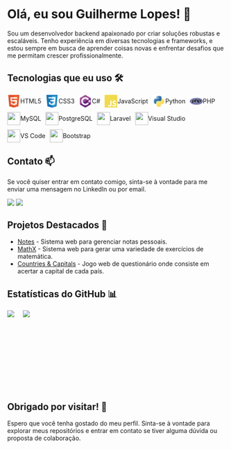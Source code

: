 # Olá, eu sou Guilherme Lopes! 👋

Sou um desenvolvedor backend apaixonado por criar soluções robustas e escaláveis. Tenho experiência em diversas tecnologias e frameworks, e estou sempre em busca de aprender coisas novas e enfrentar desafios que me permitam crescer profissionalmente.

## Tecnologias que eu uso 🛠️

<div style="display: flex; align-items: center; flex-wrap: wrap; gap: 10px;">
  <div style="display: flex; align-items: center;">
    <img height="30" width="30" src="https://raw.githubusercontent.com/devicons/devicon/master/icons/html5/html5-original.svg">
    <span>HTML5</span>
  </div>
  <div style="display: flex; align-items: center;">
    <img height="30" width="30" src="https://raw.githubusercontent.com/devicons/devicon/master/icons/css3/css3-original.svg">
    <span>CSS3</span>
  </div>
  <div style="display: flex; align-items: center;">
    <img height="30" width="30" src="https://raw.githubusercontent.com/devicons/devicon/master/icons/csharp/csharp-original.svg">
    <span>C#</span>
  </div>
  <div style="display: flex; align-items: center;">
    <img height="30" width="30" src="https://raw.githubusercontent.com/devicons/devicon/master/icons/javascript/javascript-plain.svg">
    <span>JavaScript</span>
  </div>
  <div style="display: flex; align-items: center;">
    <img height="30" width="30" src="https://raw.githubusercontent.com/devicons/devicon/master/icons/python/python-original.svg">
    <span>Python</span>
  </div>
  <div style="display: flex; align-items: center;">
    <img height="30" width="30" src="https://raw.githubusercontent.com/devicons/devicon/master/icons/php/php-original.svg">
    <span>PHP</span>
  </div>
  <div style="display: flex; align-items: center;">
    <img height="30" width="30" src="https://cdn.jsdelivr.net/gh/devicons/devicon/icons/mysql/mysql-original-wordmark.svg">
    <span>MySQL</span>
  </div>
  <div style="display: flex; align-items: center;">
    <img height="30" width="30" src="https://cdn.jsdelivr.net/gh/devicons/devicon/icons/postgresql/postgresql-original-wordmark.svg">
    <span>PostgreSQL</span>
  </div>
  <div style="display: flex; align-items: center;">
    <img height="30" width="30" src="https://cdn.jsdelivr.net/gh/devicons/devicon/icons/laravel/laravel-original.svg">
    <span>Laravel</span>
  </div>
  <div style="display: flex; align-items: center;">
    <img height="30" width="30" src="https://cdn.jsdelivr.net/gh/devicons/devicon/icons/visualstudio/visualstudio-plain.svg">
    <span>Visual Studio</span>
  </div>
  <div style="display: flex; align-items: center;">
    <img height="30" width="30" src="https://cdn.jsdelivr.net/gh/devicons/devicon/icons/vscode/vscode-original.svg">
    <span>VS Code</span>
  </div>
  <div style="display: flex; align-items: center;">
    <img height="30" width="30" src="https://cdn.jsdelivr.net/gh/devicons/devicon/icons/bootstrap/bootstrap-original.svg">
    <span>Bootstrap</span>
  </div>
</div>

## Contato 📫

Se você quiser entrar em contato comigo, sinta-se à vontade para me enviar uma mensagem no LinkedIn ou por email.

<div> 
  <a href="https://www.linkedin.com/in/guilherme-lopes-de-oliveira/" target="_blank"><img src="https://img.shields.io/badge/-LinkedIn-%230077B5?style=for-the-badge&logo=linkedin&logoColor=white" target="_blank"></a> 
  <a href="https://www.instagram.com/guiilopes97/" target="_blank"><img src="https://img.shields.io/badge/-Instragram-e95950?style=for-the-badge&logoColor=white" target="_blank"></a> 
</div>

## Projetos Destacados 🚀

- [Notes](https://github.com/Guiilopes97/notes) - Sistema web para gerenciar notas pessoais.
- [MathX](https://github.com/Guiilopes97/mathx) - Sistema web para gerar uma variedade de exercícios de matemática.
- [Countries & Capitals](https://github.com/Guiilopes97/countries_and_capitals) -  Jogo web de questionário onde consiste em acertar a capital de cada país.

## Estatísticas do GitHub 📊

<div style="display: flex; gap: 20px;">
  <img height="180em" src="https://github-readme-stats.vercel.app/api?username=guiilopes97&show_icons=true&theme=tokyonight&include_all_commits=true">
  <img height="180em" src="https://github-readme-stats.vercel.app/api/top-langs/?username=guiilopes97&layout=compact&theme=tokyonight">
</div>

## Obrigado por visitar! 🙏

Espero que você tenha gostado do meu perfil. Sinta-se à vontade para explorar meus repositórios e entrar em contato se tiver alguma dúvida ou proposta de colaboração.
